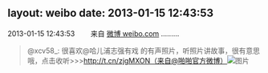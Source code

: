 layout: weibo
date: 2013-01-15 12:43:53
---
<meta name="referrer" content="no-referrer" />

2013-01-15 12:43:53  &nbsp;&nbsp;&nbsp;&nbsp;&nbsp;&nbsp; 来自 <a href="http://weibo.com/" rel="nofollow">微博 weibo.com</a>
.........
>  @xcv58_: 很喜欢@哈儿浦志强有戏 的有声照片，听照片讲故事，很有意思哦，点击收听>>>http://t.cn/zjgMXON（来自@啪啪官方微博） ​​​
>  ![图片](https://ww3.sinaimg.cn/large/801f7e9ajw1e0u4a038bjj.jpg)
